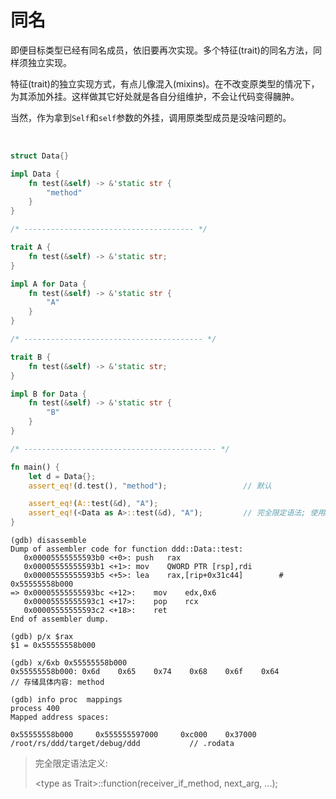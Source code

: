 # 同名

即便目标类型已经有同名成员，依旧要再次实现。多个特征(trait)的同名方法，同样须独立实现。

特征(trait)的独立实现方式，有点儿像混入(mixins)。在不改变原类型的情况下，为其添加外挂。这样做其它好处就是各自分组维护，不会让代码变得臃肿。

当然，作为拿到`Self`和`self`参数的外挂，调用原类型成员是没啥问题的。

&nbsp;

```rust
struct Data{}

impl Data {
    fn test(&self) -> &'static str {
        "method"
    }
}

/* -------------------------------------- */

trait A {
    fn test(&self) -> &'static str;
}

impl A for Data {
    fn test(&self) -> &'static str {
        "A"
    }
}

/* ---------------------------------------- */

trait B {
    fn test(&self) -> &'static str;
}

impl B for Data {
    fn test(&self) -> &'static str {
        "B"
    }
}

/* ------------------------------------------- */

fn main() {
    let d = Data{};
    assert_eq!(d.test(), "method");                 // 默认

    assert_eq!(A::test(&d), "A");
    assert_eq!(<Data as A>::test(&d), "A");         // 完全限定语法; 使用Data的A的实现
}
```

```x86asm
(gdb) disassemble
Dump of assembler code for function ddd::Data::test:
   0x00005555555593b0 <+0>:	push   rax
   0x00005555555593b1 <+1>:	mov    QWORD PTR [rsp],rdi
   0x00005555555593b5 <+5>:	lea    rax,[rip+0x31c44]        # 0x55555558b000
=> 0x00005555555593bc <+12>:	mov    edx,0x6
   0x00005555555593c1 <+17>:	pop    rcx
   0x00005555555593c2 <+18>:	ret
End of assembler dump.

(gdb) p/x $rax
$1 = 0x55555558b000

(gdb) x/6xb 0x55555558b000
0x55555558b000:	0x6d	0x65	0x74	0x68	0x6f	0x64                                    // 存储具体内容: method

(gdb) info proc  mappings
process 400
Mapped address spaces:

0x55555558b000     0x555555597000     0xc000    0x37000 /root/rs/ddd/target/debug/ddd           // .rodata 
```

> 完全限定语法定义:
> 
> \<type as Trait\>::function(receiver_if_method, next_arg, ...); 